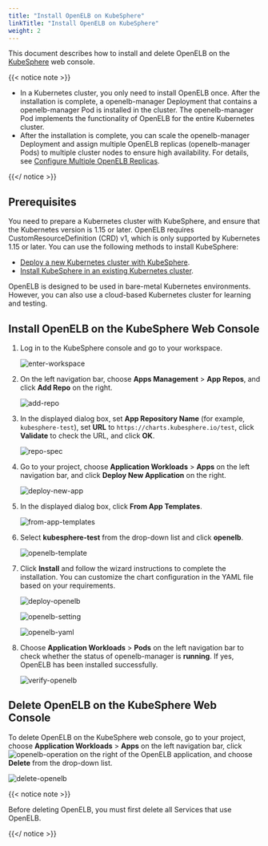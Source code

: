 ```yaml
---
title: "Install OpenELB on KubeSphere"
linkTitle: "Install OpenELB on KubeSphere"
weight: 2
---
```


This document describes how to install and delete OpenELB on the [KubeSphere](https://kubesphere.io/) web console.

{{< notice note >}}

- In a Kubernetes cluster, you only need to install OpenELB once. After the installation is complete, a openelb-manager Deployment that contains a openelb-manager Pod is installed in the cluster. The openelb-manager Pod implements the functionality of OpenELB for the entire Kubernetes cluster.
- After the installation is complete, you can scale the openelb-manager Deployment and assign multiple OpenELB replicas (openelb-manager Pods) to multiple cluster nodes to ensure high availability. For details, see [Configure Multiple OpenELB Replicas](/docs/getting-started/configuration/configure-multiple-openelb-replicas/).

{{</ notice >}}

## Prerequisites

You need to prepare a Kubernetes cluster with KubeSphere, and ensure that the Kubernetes version is 1.15 or later. OpenELB requires CustomResourceDefinition (CRD) v1, which is only supported by Kubernetes 1.15 or later. You can use the following methods to install KubeSphere:

* [Deploy a new Kubernetes cluster with KubeSphere](https://kubesphere.io/docs/installing-on-linux/).
* [Install KubeSphere in an existing Kubernetes cluster](https://kubesphere.io/docs/installing-on-kubernetes/).

OpenELB is designed to be used in bare-metal Kubernetes environments. However, you can also use a cloud-based Kubernetes cluster for learning and testing.

## Install OpenELB on the KubeSphere Web Console

1. Log in to the KubeSphere console and go to your workspace.

   ![enter-workspace](/images/en/docs/getting-started/installation/install-openelb-on-kubesphere/enter-workspace.png)

2. On the left navigation bar, choose **Apps Management** > **App Repos**, and click **Add Repo** on the right.

   ![add-repo](/images/en/docs/getting-started/installation/install-openelb-on-kubesphere/add-repo.png)

3. In the displayed dialog box, set **App Repository Name** (for example, `kubesphere-test`), set **URL** to `https://charts.kubesphere.io/test`, click **Validate** to check the URL, and click **OK**.

   ![repo-spec](/images/en/docs/getting-started/installation/install-openelb-on-kubesphere/repo-spec.png)

4. Go to your project, choose **Application Workloads** > **Apps** on the left navigation bar, and click **Deploy New Application** on the right.

   ![deploy-new-app](/images/en/docs/getting-started/installation/install-openelb-on-kubesphere/deploy-new-app.png)

5. In the displayed dialog box, click **From App Templates**.

   ![from-app-templates](/images/en/docs/getting-started/installation/install-openelb-on-kubesphere/from-app-templates.png)

6. Select **kubesphere-test** from the drop-down list and click **openelb**.

   ![openelb-template](/images/en/docs/getting-started/installation/install-openelb-on-kubesphere/openelb-template.png)

7. Click **Install** and follow the wizard instructions to complete the installation. You can customize the chart configuration in the YAML file based on your requirements.

   ![deploy-openelb](/images/en/docs/getting-started/installation/install-openelb-on-kubesphere/deploy-openelb.png)

   ![openelb-setting](/images/en/docs/getting-started/installation/install-openelb-on-kubesphere/openelb-setting.png)

   ![openelb-yaml](/images/en/docs/getting-started/installation/install-openelb-on-kubesphere/openelb-yaml.png)

8. Choose **Application Workloads** > **Pods** on the left navigation bar to check whether the status of openelb-manager is **running**. If yes, OpenELB has been installed successfully.

   ![verify-openelb](/images/en/docs/getting-started/installation/install-openelb-on-kubesphere/verify-openelb.png)

## Delete OpenELB on the KubeSphere Web Console

To delete OpenELB on the KubeSphere web console, go to your project, choose **Application Workloads** > **Apps** on the left navigation bar, click ![openelb-operation](/images/en/docs/getting-started/installation/install-openelb-on-kubesphere/openelb-operation.jpg) on the right of the OpenELB application, and choose **Delete** from the drop-down list.

![delete-openelb](/images/en/docs/getting-started/installation/install-openelb-on-kubesphere/delete-openelb.png)

{{< notice note >}}

Before deleting OpenELB, you must first delete all Services that use OpenELB.

{{</ notice >}}